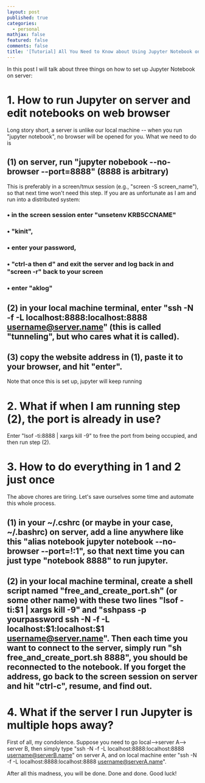 ```yaml
---
layout: post
published: true
categories:
  - personal
mathjax: false
featured: false
comments: false
title: '[Tutorial] All You Need to Know about Using Jupyter Notebook on Server'
---
```

In this post I will talk about three things on how to set up Jupyter Notebook on server:

# 1. How to run Jupyter on server and edit notebooks on web browser
Long story short, a server is unlike our local machine -- when you run "jupyter notebook", no browser will be opened for you. What we need to do is 

## (1) on server, run "jupyter nobebook --no-browser --port=8888" (8888 is arbitrary)
This is preferably in a screen/tmux session (e.g., "screen -S screen_name"), so that next time won't need this step.
If you are as unfortunate as I am and run into a distributed system: 
### • in the screen session enter "unsetenv KRB5CCNAME"
### • "kinit", 
### • enter your password, 
### • "ctrl-a then d" and exit the server and log back in and "screen -r" back to your screen
### • enter "aklog"
## (2) in your local machine terminal, enter "ssh -N -f -L localhost:8888:localhost:8888 username@server.name" (this is called "tunneling", but who cares what it is called).
## (3) copy the website address in (1), paste it to your browser, and hit "enter".

Note that once this is set up, jupyter will keep running

# 2. What if when I am running step (2), the port is already in use?
Enter "lsof -ti:8888 | xargs kill -9" to free the port from being occupied, and then run step (2).

# 3. How to do everything in 1 and 2 just once
The above chores are tiring. Let's save ourselves some time and automate this whole process.

## (1) in your ~/.cshrc (or maybe in your case, ~/.bashrc) on server, add a line anywhere like this "alias notebook jupyter notebook --no-browser --port=\!:1", so that next time you can just type "notebook 8888" to run jupyter.
## (2) in your local machine terminal, create a shell script named "free_and_create_port.sh" (or some other name) with these two lines "lsof -ti:$1 | xargs kill -9" and "sshpass -p yourpassword ssh -N -f -L localhost:$1:localhost:$1 username@server.name". Then each time you want to connect to the server, simply run "sh free_and_create_port.sh 8888", you should be reconnected to the notebook. If you forget the address, go back to the screen session on server and hit "ctrl-c", resume, and find out.

# 4. What if the server I run Jupyter is multiple hops away?
First of all, my condolence. Suppose you need to go local-->server A--> server B, then simply type "ssh -N -f -L localhost:8888:localhost:8888 username@serverB.name" on server A, and on local machine enter "ssh -N -f -L localhost:8888:localhost:8888 username@serverA.name".

After all this madness, you will be done. Done and done.
Good luck!
